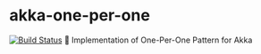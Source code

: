 akka-one-per-one
================

[![Build Status](https://travis-ci.org/SelfishInc/web-gallery.svg?branch=master)](https://travis-ci.org/kardapoltsev/web-gallery)

Implementation of One-Per-One Pattern for Akka
